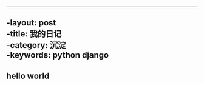 ----        
 -layout: post      
 -title: 我的日记      
 -category: 沉淀    
 -keywords: python django       
----

## hello world